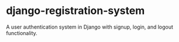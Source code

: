 # django-registration-system
A user authentication system in Django with signup, login, and logout functionality.

